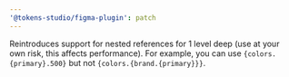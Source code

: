 ```yaml
---
'@tokens-studio/figma-plugin': patch
---
```


Reintroduces support for nested references for 1 level deep (use at your own risk, this affects performance). For example, you can use `{colors.{primary}.500}` but not `{colors.{brand.{primary}}}`.
